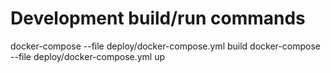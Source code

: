# Development build/run commands
docker-compose --file deploy/docker-compose.yml build
docker-compose --file deploy/docker-compose.yml up
